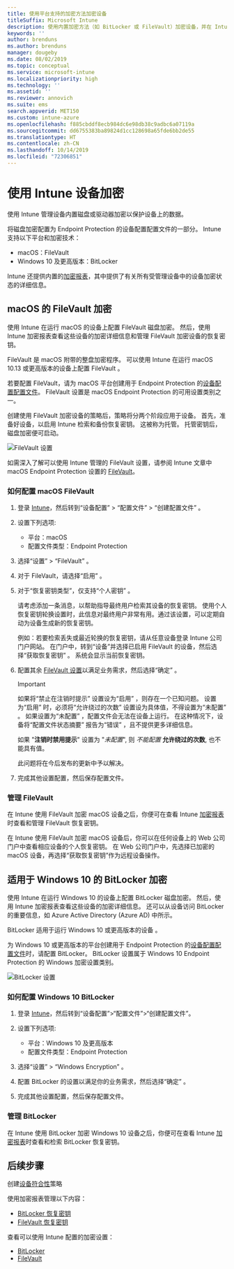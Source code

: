 ```yaml
---
title: 使用平台支持的加密方法加密设备
titleSuffix: Microsoft Intune
description: 使用内置加密方法（如 BitLocker 或 FileVault）加密设备，并在 Intune 门户中管理这些加密设备的恢复密钥。
keywords: ''
author: brenduns
ms.author: brenduns
manager: dougeby
ms.date: 08/02/2019
ms.topic: conceptual
ms.service: microsoft-intune
ms.localizationpriority: high
ms.technology: ''
ms.assetid: ''
ms.reviewer: annovich
ms.suite: ems
search.appverid: MET150
ms.custom: intune-azure
ms.openlocfilehash: f885cbddf8ecb984dc6e98db38c9adbc6a07119a
ms.sourcegitcommit: dd6755383ba89824d1cc128698a65fde6bb2de55
ms.translationtype: HT
ms.contentlocale: zh-CN
ms.lasthandoff: 10/14/2019
ms.locfileid: "72306851"
---
```

# <a name="use-device-encryption-with-intune"></a>使用 Intune 设备加密  

使用 Intune 管理设备内置磁盘或驱动器加密以保护设备上的数据。  

将磁盘加密配置为 Endpoint Protection 的设备配置配置文件的一部分。 Intune 支持以下平台和加密技术：  
- macOS：FileVault   
- Windows 10 及更高版本：BitLocker  

Intune 还提供内置的[加密报表](encryption-monitor.md)，其中提供了有关所有受管理设备中的设备加密状态的详细信息。  

## <a name="filevault-encryption-for-macos"></a>macOS 的 FileVault 加密  

使用 Intune 在运行 macOS 的设备上配置 FileVault 磁盘加密。 然后，使用 Intune 加密报表查看这些设备的加密详细信息和管理 FileVault 加密设备的恢复密钥。  

FileVault 是 macOS 附带的整盘加密程序。 可以使用 Intune 在运行 macOS 10.13 或更高版本的设备上配置 FileVault  。  

若要配置 FileVault，请为 macOS 平台创建用于 Endpoint Protection 的[设备配置配置文件](../configuration/device-profile-create.md)。 FileVault 设置是 macOS Endpoint Protection 的可用设置类别之一。  

创建使用 FileVault 加密设备的策略后，策略将分两个阶段应用于设备。 首先，准备好设备，以启用 Intune 检索和备份恢复密钥。 这被称为托管。 托管密钥后，磁盘加密便可启动。

![FileVault 设置](./media/encrypt-devices/filevault-settings.png)

如需深入了解可以使用 Intune 管理的 FileVault 设置，请参阅 Intune 文章中 macOS Endpoint Protection 设置的 [FileVault](endpoint-protection-macos.md#filevault)。  

### <a name="how-to-configure-macos-filevault"></a>如何配置 macOS FileVault 

1. 登录 [Intune](https://go.microsoft.com/fwlink/?linkid=2090973)，然后转到“设备配置” > “配置文件” > “创建配置文件”    。  

2. 设置下列选项:  

   - 平台：macOS  
   - 配置文件类型：Endpoint Protection  

3. 选择“设置” > “FileVault”   。  

4. 对于 FileVault，请选择“启用”   。  

5. 对于“恢复密钥类型”，仅支持“个人密钥”   。  

   请考虑添加一条消息，以帮助指导最终用户检索其设备的恢复密钥。 使用个人恢复密钥轮换设置时，此信息对最终用户非常有用。通过该设置，可以定期自动为设备生成新的恢复密钥。  

   例如：若要检索丢失或最近轮换的恢复密钥，请从任意设备登录 Intune 公司门户网站。 在门户中，转到“设备”并选择已启用 FileVault 的设备，然后选择“获取恢复密钥”   。 系统会显示当前恢复密钥。  

6. 配置其余 [FileVault 设置](endpoint-protection-macos.md#filevault)以满足业务需求，然后选择“确定”  。  

   > [!IMPORTANT]  
   > 如果将“禁止在注销时提示”  设置设为“启用”  ，则存在一个已知问题。 设置为“启用”  时，必须将“允许绕过的次数”  设置设为具体值，不得设置为“未配置”  。 如果设置为“未配置”  ，配置文件会无法在设备上运行。 在这种情况下，设备将“配置文件状态摘要”  报告为“错误”  ，且不提供更多详细信息。
   > 
   > 如果 "**注销时禁用提示**" 设置为 "*未配置*", 则 *不能配置* **允许绕过的次数**, 也不能具有值。  
   > 
   > 此问题将在今后发布的更新中予以解决。 

7. 完成其他设置配置，然后保存配置文件。  

### <a name="manage-filevault"></a>管理 FileVault  

在 Intune 使用 FileVault 加密 macOS 设备之后，你便可在查看 Intune [加密报表](encryption-monitor.md)时查看和管理 FileVault 恢复密钥。  

在 Intune 使用 FileVault 加密 macOS 设备后，你可以在任何设备上的 Web 公司门户中查看相应设备的个人恢复密钥。 在 Web 公司门户中，先选择已加密的 macOS 设备，再选择“获取恢复密钥”作为远程设备操作。 

## <a name="bitlocker-encryption-for-windows-10"></a>适用于 Windows 10 的 BitLocker 加密  

使用 Intune 在运行 Windows 10 的设备上配置 BitLocker 磁盘加密。 然后，使用 Intune 加密报表查看这些设备的加密详细信息。 还可以从设备访问 BitLocker 的重要信息，如 Azure Active Directory (Azure AD) 中所示。  

BitLocker 适用于运行 Windows 10 或更高版本的设备  。  

为 Windows 10 或更高版本的平台创建用于 Endpoint Protection 的[设备配置配置文件](../configuration/device-profile-create.md)时，请配置 BitLocker。 BitLocker 设置属于 Windows 10 Endpoint Protection 的 Windows 加密设置类别。    

![BitLocker 设置](./media/encrypt-devices/bitlocker-settings.png) 

### <a name="how-to-configure-windows-10-bitlocker"></a>如何配置 Windows 10 BitLocker  

1. 登录 [Intune](https://go.microsoft.com/fwlink/?linkid=2090973)，然后转到“设备配置”>“配置文件”>“创建配置文件”。  

2. 设置下列选项:  
   - 平台：Windows 10 及更高版本  
   - 配置文件类型：Endpoint Protection  

3. 选择“设置” > “Windows Encryption”   。

4. 配置 BitLocker 的设置以满足你的业务需求，然后选择“确定”  。  

5. 完成其他设置配置，然后保存配置文件。  

### <a name="manage-bitlocker"></a>管理 BitLocker  

在 Intune 使用 BitLocker 加密 Windows 10 设备之后，你便可在查看 Intune [加密报表](encryption-monitor.md)时查看和检索 BitLocker 恢复密钥。  

## <a name="next-steps"></a>后续步骤  

创建[设备符合性](compliance-policy-create-windows.md)策略  

使用加密报表管理以下内容：  
- [BitLocker 恢复密钥](encryption-monitor.md#bitlocker-recovery-keys)
- [FileVault 恢复密钥](encryption-monitor.md#filevault-recovery-keys)

查看可以使用 Intune 配置的加密设置：  
- [BitLocker](endpoint-protection-windows-10.md#windows-encryption)  
- [FileVault](endpoint-protection-macos.md#filevault)  
 
 
